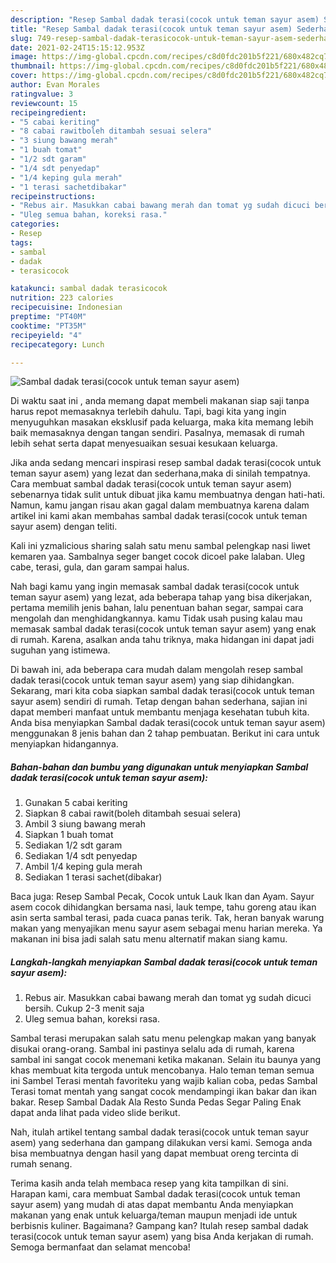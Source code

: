 ```yaml
---
description: "Resep Sambal dadak terasi(cocok untuk teman sayur asem) Sederhana Untuk Jualan"
title: "Resep Sambal dadak terasi(cocok untuk teman sayur asem) Sederhana Untuk Jualan"
slug: 749-resep-sambal-dadak-terasicocok-untuk-teman-sayur-asem-sederhana-untuk-jualan
date: 2021-02-24T15:15:12.953Z
image: https://img-global.cpcdn.com/recipes/c8d0fdc201b5f221/680x482cq70/sambal-dadak-terasicocok-untuk-teman-sayur-asem-foto-resep-utama.jpg
thumbnail: https://img-global.cpcdn.com/recipes/c8d0fdc201b5f221/680x482cq70/sambal-dadak-terasicocok-untuk-teman-sayur-asem-foto-resep-utama.jpg
cover: https://img-global.cpcdn.com/recipes/c8d0fdc201b5f221/680x482cq70/sambal-dadak-terasicocok-untuk-teman-sayur-asem-foto-resep-utama.jpg
author: Evan Morales
ratingvalue: 3
reviewcount: 15
recipeingredient:
- "5 cabai keriting"
- "8 cabai rawitboleh ditambah sesuai selera"
- "3 siung bawang merah"
- "1 buah tomat"
- "1/2 sdt garam"
- "1/4 sdt penyedap"
- "1/4 keping gula merah"
- "1 terasi sachetdibakar"
recipeinstructions:
- "Rebus air. Masukkan cabai bawang merah dan tomat yg sudah dicuci bersih. Cukup 2-3 menit saja"
- "Uleg semua bahan, koreksi rasa."
categories:
- Resep
tags:
- sambal
- dadak
- terasicocok

katakunci: sambal dadak terasicocok 
nutrition: 223 calories
recipecuisine: Indonesian
preptime: "PT40M"
cooktime: "PT35M"
recipeyield: "4"
recipecategory: Lunch

---
```



![Sambal dadak terasi(cocok untuk teman sayur asem)](https://img-global.cpcdn.com/recipes/c8d0fdc201b5f221/680x482cq70/sambal-dadak-terasicocok-untuk-teman-sayur-asem-foto-resep-utama.jpg)

Di waktu  saat ini , anda memang dapat membeli makanan siap saji tanpa harus repot memasaknya terlebih dahulu. Tapi, bagi kita yang ingin menyuguhkan masakan eksklusif pada keluarga, maka kita memang lebih baik memasaknya dengan tangan sendiri. Pasalnya, memasak di rumah lebih sehat serta dapat menyesuaikan sesuai kesukaan keluarga.

Jika anda sedang mencari inspirasi resep sambal dadak terasi(cocok untuk teman sayur asem) yang lezat dan sederhana,maka di sinilah tempatnya. Cara membuat sambal dadak terasi(cocok untuk teman sayur asem)  sebenarnya tidak sulit untuk dibuat jika kamu membuatnya dengan hati-hati. Namun, kamu jangan risau akan gagal dalam membuatnya 
karena dalam artikel ini kami akan membahas sambal dadak terasi(cocok untuk teman sayur asem) dengan teliti.  

Kali ini yzmalicious sharing salah satu menu sambal pelengkap nasi liwet kemaren yaa. Sambalnya seger banget cocok dicoel pake lalaban. Uleg cabe, terasi, gula, dan garam sampai halus.

Nah bagi kamu yang ingin memasak sambal dadak terasi(cocok untuk teman sayur asem) yang lezat, ada beberapa tahap yang bisa dikerjakan, pertama memilih jenis bahan, lalu penentuan bahan segar, sampai cara mengolah dan menghidangkannya. kamu Tidak usah pusing kalau mau memasak sambal dadak terasi(cocok untuk teman sayur asem) yang enak di rumah. Karena, asalkan anda  tahu triknya, maka hidangan ini dapat jadi suguhan yang istimewa.

Di bawah ini, ada beberapa cara mudah dalam mengolah resep sambal dadak terasi(cocok untuk teman sayur asem) yang siap dihidangkan. Sekarang, mari kita coba siapkan sambal dadak terasi(cocok untuk teman sayur asem) sendiri di rumah. Tetap dengan bahan sederhana, sajian ini dapat memberi manfaat untuk membantu menjaga kesehatan tubuh kita. Anda bisa menyiapkan Sambal dadak terasi(cocok untuk teman sayur asem) menggunakan 8 jenis bahan dan 2 tahap pembuatan. Berikut ini cara untuk menyiapkan hidangannya.

<!--inarticleads1-->

##### Bahan-bahan dan bumbu yang digunakan untuk menyiapkan Sambal dadak terasi(cocok untuk teman sayur asem):

1. Gunakan 5 cabai keriting
1. Siapkan 8 cabai rawit(boleh ditambah sesuai selera)
1. Ambil 3 siung bawang merah
1. Siapkan 1 buah tomat
1. Sediakan 1/2 sdt garam
1. Sediakan 1/4 sdt penyedap
1. Ambil 1/4 keping gula merah
1. Sediakan 1 terasi sachet(dibakar)


Baca juga: Resep Sambal Pecak, Cocok untuk Lauk Ikan dan Ayam. Sayur asem cocok dihidangkan bersama nasi, lauk tempe, tahu goreng atau ikan asin serta sambal terasi, pada cuaca panas terik. Tak, heran banyak warung makan yang menyajikan menu sayur asem sebagai menu harian mereka. Ya makanan ini bisa jadi salah satu menu alternatif makan siang kamu. 

<!--inarticleads2-->

##### Langkah-langkah menyiapkan Sambal dadak terasi(cocok untuk teman sayur asem):

1. Rebus air. Masukkan cabai bawang merah dan tomat yg sudah dicuci bersih. Cukup 2-3 menit saja
1. Uleg semua bahan, koreksi rasa.


Sambal terasi merupakan salah satu menu pelengkap makan yang banyak disukai orang-orang. Sambal ini pastinya selalu ada di rumah, karena sambal ini sangat cocok menemani ketika makanan. Selain itu baunya yang khas membuat kita tergoda untuk mencobanya. Halo teman teman semua ini Sambel Terasi mentah favoriteku yang wajib kalian coba, pedas Sambal Terasi tomat mentah yang sangat cocok mendampingi ikan bakar dan ikan bakar. Resep Sambal Dadak Ala Resto Sunda Pedas Segar Paling Enak dapat anda lihat pada video slide berikut. 

Nah, itulah artikel tentang  sambal dadak terasi(cocok untuk teman sayur asem)  yang sederhana dan gampang dilakukan versi kami. Semoga anda bisa membuatnya dengan hasil yang dapat membuat oreng tercinta di rumah senang. 

Terima kasih anda telah membaca resep yang kita tampilkan di sini. Harapan kami, cara membuat  Sambal dadak terasi(cocok untuk teman sayur asem) yang mudah di atas dapat membantu Anda menyiapkan makanan yang enak untuk keluarga/teman maupun menjadi ide untuk berbisnis kuliner. Bagaimana? Gampang kan? Itulah resep sambal dadak terasi(cocok untuk teman sayur asem) yang bisa Anda kerjakan di rumah. Semoga bermanfaat dan selamat mencoba!

